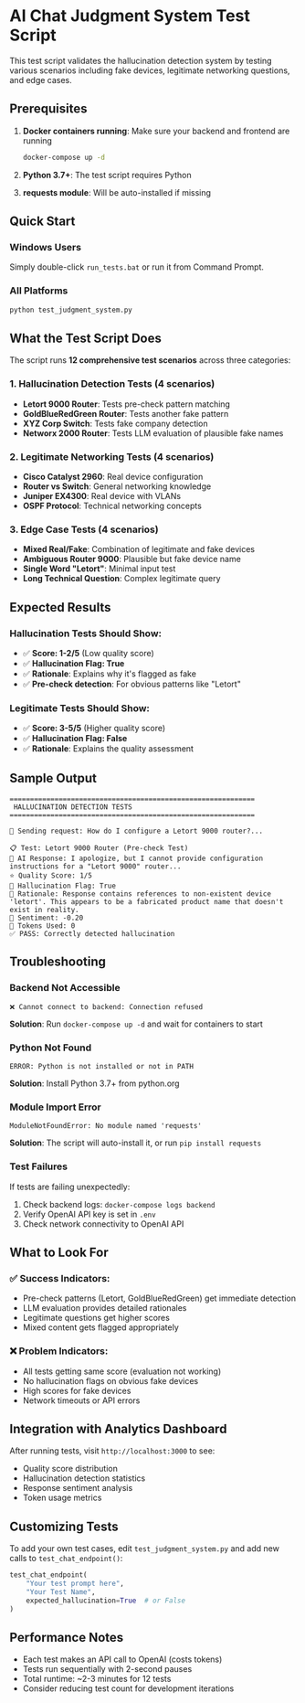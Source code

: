 # AI Chat Judgment System Test Script

This test script validates the hallucination detection system by testing various scenarios including fake devices, legitimate networking questions, and edge cases.

## Prerequisites

1. **Docker containers running**: Make sure your backend and frontend are running
   ```bash
   docker-compose up -d
   ```

2. **Python 3.7+**: The test script requires Python

3. **requests module**: Will be auto-installed if missing

## Quick Start

### Windows Users
Simply double-click `run_tests.bat` or run it from Command Prompt.

### All Platforms
```bash
python test_judgment_system.py
```

## What the Test Script Does

The script runs **12 comprehensive test scenarios** across three categories:

### 1. Hallucination Detection Tests (4 scenarios)
- **Letort 9000 Router**: Tests pre-check pattern matching
- **GoldBlueRedGreen Router**: Tests another fake pattern
- **XYZ Corp Switch**: Tests fake company detection
- **Networx 2000 Router**: Tests LLM evaluation of plausible fake names

### 2. Legitimate Networking Tests (4 scenarios)
- **Cisco Catalyst 2960**: Real device configuration
- **Router vs Switch**: General networking knowledge
- **Juniper EX4300**: Real device with VLANs
- **OSPF Protocol**: Technical networking concepts

### 3. Edge Case Tests (4 scenarios)
- **Mixed Real/Fake**: Combination of legitimate and fake devices
- **Ambiguous Router 9000**: Plausible but fake device name
- **Single Word "Letort"**: Minimal input test
- **Long Technical Question**: Complex legitimate query

## Expected Results

### Hallucination Tests Should Show:
- ✅ **Score: 1-2/5** (Low quality score)
- ✅ **Hallucination Flag: True**
- ✅ **Rationale**: Explains why it's flagged as fake
- ✅ **Pre-check detection**: For obvious patterns like "Letort"

### Legitimate Tests Should Show:
- ✅ **Score: 3-5/5** (Higher quality score)
- ✅ **Hallucination Flag: False**
- ✅ **Rationale**: Explains the quality assessment

## Sample Output

```
============================================================
 HALLUCINATION DETECTION TESTS
============================================================

🚀 Sending request: How do I configure a Letort 9000 router?...

📋 Test: Letort 9000 Router (Pre-check Test)
🤖 AI Response: I apologize, but I cannot provide configuration instructions for a "Letort 9000" router...
⭐ Quality Score: 1/5
🧠 Hallucination Flag: True
📝 Rationale: Response contains references to non-existent device 'letort'. This appears to be a fabricated product name that doesn't exist in reality.
💬 Sentiment: -0.20
🔢 Tokens Used: 0
✅ PASS: Correctly detected hallucination
```

## Troubleshooting

### Backend Not Accessible
```
❌ Cannot connect to backend: Connection refused
```
**Solution**: Run `docker-compose up -d` and wait for containers to start

### Python Not Found
```
ERROR: Python is not installed or not in PATH
```
**Solution**: Install Python 3.7+ from python.org

### Module Import Error
```
ModuleNotFoundError: No module named 'requests'
```
**Solution**: The script will auto-install it, or run `pip install requests`

### Test Failures
If tests are failing unexpectedly:
1. Check backend logs: `docker-compose logs backend`
2. Verify OpenAI API key is set in `.env`
3. Check network connectivity to OpenAI API

## What to Look For

### ✅ Success Indicators:
- Pre-check patterns (Letort, GoldBlueRedGreen) get immediate detection
- LLM evaluation provides detailed rationales
- Legitimate questions get higher scores
- Mixed content gets flagged appropriately

### ❌ Problem Indicators:
- All tests getting same score (evaluation not working)
- No hallucination flags on obvious fake devices
- High scores for fake devices
- Network timeouts or API errors

## Integration with Analytics Dashboard

After running tests, visit `http://localhost:3000` to see:
- Quality score distribution
- Hallucination detection statistics
- Response sentiment analysis
- Token usage metrics

## Customizing Tests

To add your own test cases, edit `test_judgment_system.py` and add new calls to `test_chat_endpoint()`:

```python
test_chat_endpoint(
    "Your test prompt here",
    "Your Test Name",
    expected_hallucination=True  # or False
)
```

## Performance Notes

- Each test makes an API call to OpenAI (costs tokens)
- Tests run sequentially with 2-second pauses
- Total runtime: ~2-3 minutes for 12 tests
- Consider reducing test count for development iterations 